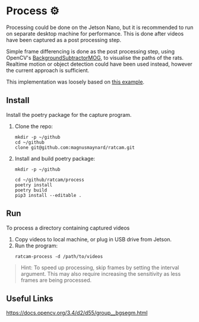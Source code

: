 # Process :gear:
Processing could be done on the Jetson Nano, but it is recommended to run on separate desktop machine for performance. This is done after videos have been captured as a post processing step.

Simple frame differencing is done as the post processing step, using OpenCV's [BackgroundSubtractorMOG](https://docs.opencv.org/3.4/d6/da7/classcv_1_1bgsegm_1_1BackgroundSubtractorMOG.html), to visualise the paths of the rats. Realtime motion or object detection could have been used instead, however the current approach is sufficient.

This implementation was loosely based on [this example](
https://github.com/robertosannazzaro/motion-heatmap-opencv/blob/master/motion_heatmap.py).

## Install
Install the poetry package for the capture program.

1. Clone the repo:
    ```
    mkdir -p ~/github
    cd ~/github
    clone git@github.com:magnusmaynard/ratcam.git
    ```
2. Install and build poetry package:
    ```
    mkdir -p ~/github

    cd ~/github/ratcam/process
    poetry install
    poetry build
    pip3 install --editable .
    ```

## Run
To process a directory containing captured videos

1. Copy videos to local machine, or plug in USB drive from Jetson.
2. Run the program:
    ```
    ratcam-process -d /path/to/videos
    ```

> Hint: To speed up processing, skip frames by setting the interval argument. This may also require increasing the sensitivity as less frames are being processed.

## Useful Links
https://docs.opencv.org/3.4/d2/d55/group__bgsegm.html

